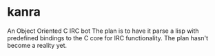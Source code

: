 # kanra
An Object Oriented C IRC bot
The plan is to have it parse a lisp with predefined bindings to the C core for IRC functionality.
The plan hasn't become a reality yet.
